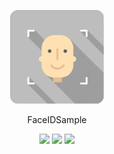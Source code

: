 <p align="center">
  <img src="https://raw.githubusercontent.com/kazuki229/FaceIDSample/master/imgs/Icon.png" width="150" height="150" />
</p1>

<p align="center">FaceIDSample</p>
<p align="center">
<a href="https://opensource.org/licenses/MIT"><img src="https://img.shields.io/badge/License-MIT-yellow.svg"></a>
<a href="https://travis-ci.org/kazuki229/FaceIDSample"><img src="https://travis-ci.org/kazuki229/FaceIDSample.svg?branch=master"></a>
<a href="https://codecov.io/gh/kazuki229/FaceIDSample"><img src="https://codecov.io/gh/kazuki229/FaceIDSample/branch/master/graph/badge.svg" /></a>
</p>
